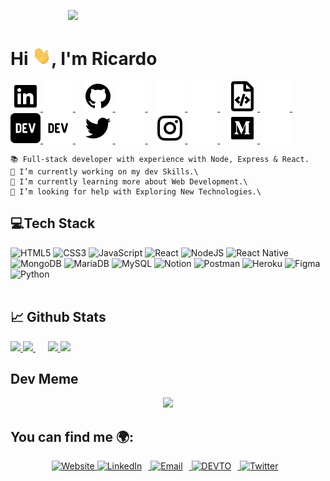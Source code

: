 <p align="center" style="width:200px">
    <img src="https://miro.medium.com/max/1400/1*is03VOyLARQ1sgfQDbH8cQ.jpeg" style="width:600px"/>
</p>


# Hi <img src="./wave.gif" height="30px" width="30px">, I'm Ricardo

<p>
    <a href="https://www.linkedin.com/in/ricardomirallesbernal#gh-light-mode-only">
        <img src="./assets/light-mode/linkedin.svg" />
    </a>
    <a href="https://www.linkedin.com/in/ricardomirallesbernal#gh-dark-mode-only">
        <img src="./assets/dark-mode/linkedin.svg" />
    </a>
    &nbsp;&nbsp;
    <a href="https://github.com/ricmiber96#gh-light-mode-only">
        <img src="./assets/light-mode/github.svg" />
    </a>
    <a href="https://github.com/ricmiber96#gh-dark-mode-only">
        <img src="./assets/dark-mode/github.svg" />
    </a>
    &nbsp;&nbsp;
    <a href="https://github.com/ricmiber96#gh-light-mode-only">
        <img src="./assets/light-mode/email.svg"/>
    </a>
    <a href="https://github.com/ricmiber96#gh-dark-mode-only">
        <img src="./assets/dark-mode/email.svg" />
    </a>
    &nbsp;&nbsp;
    <a href="https://ricmiber96.github.io/#gh-light-mode-only">
        <img src="./assets/light-mode/website.svg"/>
    </a>
    <a href="https://ricmiber96.github.io/#gh-dark-mode-only">
        <img src="./assets/dark-mode/website.svg" />
    </a>
    &nbsp;&nbsp;
    <a href="https://dev.to/ricmiber96/#gh-light-mode-only">
        <img src="./assets/light-mode/devto.svg"/>
    </a>
    <a href="https://dev.to/ricmiber96/#gh-dark-mode-only">
        <img src="./assets/dark-mode/devto.svg" />
    </a>
    &nbsp;&nbsp;
    <a href="https://twitter.com/ricmiber96#gh-light-mode-only">
        <img src="./assets/light-mode/twitter.svg" />
    </a>
    <a href="https://twitter.com/ricmiber96#gh-dark-mode-only">
        <img src="./assets/dark-mode/twitter.svg" />
    </a>
    &nbsp;&nbsp;
    <a href="https://www.instagram.com/ricmiber96#gh-light-mode-only">
        <img src="./assets/light-mode/instagram.svg" />
    </a>
    <a href="https://www.instagram.com/ricmiber96#gh-dark-mode-only">
        <img src="./assets/dark-mode/instagram.svg" />
    </a>
    &nbsp;&nbsp;
    <a href="https://medium.com/@ricmiber96#gh-light-mode-only">
        <img src="./assets/light-mode/medium.svg" />
    </a>
    <a href="https://medium.com/@ricmiber96#gh-dark-mode-only">
        <img src="./assets/dark-mode/medium.svg" />
    </a>
</p>

    📚 Full-stack developer with experience with Node, Express & React.
    🔭 I’m currently working on my dev Skills.\
    🌱 I’m currently learning more about Web Development.\
    🤔 I’m looking for help with Exploring New Technologies.\

## 💻Tech Stack
![HTML5](https://img.shields.io/badge/html5-%23E34F26.svg?style=for-the-badge&logo=html5&logoColor=white)
![CSS3](https://img.shields.io/badge/-CSS3-2B94C7?style=for-the-badge&logo=css3&logoColor=white)
![JavaScript](https://img.shields.io/badge/javascript-%23323330.svg?style=for-the-badge&logo=javascript&logoColor=%23F7DF1E) 
![React](https://img.shields.io/badge/react-%2320232a.svg?style=for-the-badge&logo=react&logoColor=%2361DAFB)
![NodeJS](https://img.shields.io/badge/-NodeJS-339933?style=for-the-badge&logo=Node.js&logoColor=white)
![React Native](https://img.shields.io/badge/react_native-%2320232a.svg?style=for-the-badge&logo=react&logoColor=%2361DAFB) 
![MongoDB](https://img.shields.io/badge/MongoDB-%234ea94b.svg?style=for-the-badge&logo=mongodb&logoColor=white)
![MariaDB](https://img.shields.io/badge/-MariaDB-60BE86?style=for-the-badge&logo=mariadb&logoColor=white)
![MySQL](https://img.shields.io/badge/mysql-%2300f.svg?style=for-the-badge&logo=mysql&logoColor=white)
![Notion](https://img.shields.io/badge/Notion-%23000000.svg?style=for-the-badge&logo=notion&logoColor=white) 
![Postman](https://img.shields.io/badge/Postman-FF6C37?style=for-the-badge&logo=postman&logoColor=white)
![Heroku](https://img.shields.io/badge/heroku-%23430098.svg?style=for-the-badge&logo=heroku&logoColor=white)
![Figma](https://img.shields.io/badge/figma-%23F24E1E.svg?style=for-the-badge&logo=figma&logoColor=white) 
![Python](https://img.shields.io/badge/python-3670A0?style=for-the-badge&logo=python&logoColor=ffdd54)
</br></br>

## 📈 Github Stats

<p float="left">
    <a href="https://github.com/DanielRamosAcosta#gh-light-mode-only">
        <img src="https://github-readme-stats.vercel.app/api?username=ricmiber96&count_private=true&show_icons=true" height="160px" />
    </a>
    <a href="https://github.com/DanielRamosAcosta#gh-dark-mode-only">
        <img src="https://github-readme-stats.vercel.app/api?username=ricmiber96&count_private=true&show_icons=true&theme=dark" height="160px" />
    </a>
    &nbsp;&nbsp;&nbsp;&nbsp;
    <a href="https://github.com/DanielRamosAcosta#gh-light-mode-only">
        <img src="https://github-readme-stats.vercel.app/api/top-langs/?username=ricmiber96&layout=compact" height="130px" />
    </a>
    <a href="https://github.com/DanielRamosAcosta#gh-dark-mode-only">
        <img src="https://github-readme-stats.vercel.app/api/top-langs/?username=ricmiber96&layout=compact&theme=dark" height="128px" />
    </a>
</p>


## Dev Meme
<div align="center">
    <img src="https://random-memer.herokuapp.com/" width="512px"/>
</div>

<h2>You can find me 🌍:</h2>

<p align="center">
    <a href="https://ricmiber96.github.io/">
        <img src="https://drive.google.com/uc?export=view&id=1uudI394XrlXH247lSUAPCpXNNuwariLT" height="50" alt="Website" />
    </a>
        <a href="https://www.linkedin.com/in/ricardomirallesbernal">
        <img src="https://drive.google.com/uc?export=view&id=1DzgMvA2iJGuR8ShcUTog0NHHwqKpZMOJ" height="50" alt="LinkedIn" style="padding-right: 10px" />
    </a>
    </a>
        <a href="https://mail.google.com/mail/?view=cm&fs=1&to=ricmiber@gmail.com">
        <img src="https://drive.google.com/uc?export=view&id=1Q0cYUKyECC3OXkYTeufcNwou5eL8n0l1" height="50" alt="Email" style="padding-right: 10px" />
    </a>
    </a>
        <a href="">
        <img src="https://drive.google.com/uc?export=view&id=1EPEF9I-a2H37GaqmH0Q_SnqTXmGdwVVw" height="50" alt="DEVTO" style="padding-right: 10px" />
    </a>
    </a>
        <a href="">
        <img src="https://drive.google.com/uc?export=view&id=1LWOObkqtIURp2Ptd6FxD8wJQGllcCYlC" height="50" alt="Twitter" style="padding-right: 10px" />
    </a>
</p>

